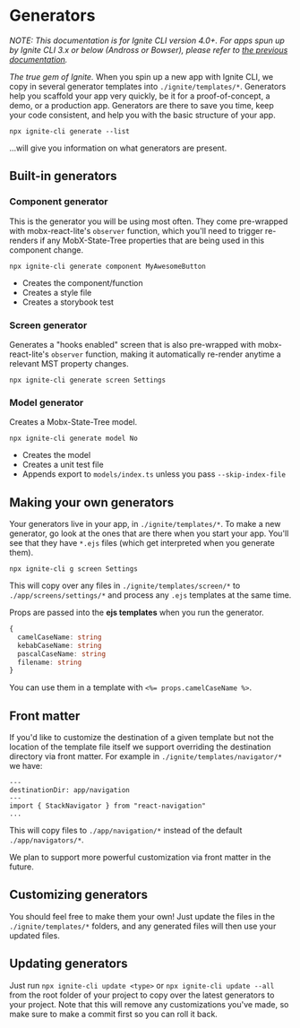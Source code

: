 # Generators

_NOTE: This documentation is for Ignite CLI version 4.0+. For apps spun up by Ignite CLI 3.x or below (Andross or Bowser), please refer to [the previous documentation](https://github.com/infinitered/ignite/tree/2dd42a5957ff18211c9edd7524b6af5f4231baf6/docs)._

_The true gem of Ignite._ When you spin up a new app with Ignite CLI, we copy in several generator templates into `./ignite/templates/*`. Generators help you scaffold your app very quickly, be it for a proof-of-concept, a demo, or a production app. Generators are there to save you time, keep your code consistent, and help you with the basic structure of your app.

```
npx ignite-cli generate --list
```

...will give you information on what generators are present.

## Built-in generators

### Component generator

This is the generator you will be using most often. They come pre-wrapped with mobx-react-lite's `observer` function, which you'll need to trigger re-renders if any MobX-State-Tree properties that are being used in this component change.

```
npx ignite-cli generate component MyAwesomeButton
```

- Creates the component/function
- Creates a style file
- Creates a storybook test

### Screen generator

Generates a "hooks enabled" screen that is also pre-wrapped with mobx-react-lite's `observer` function, making it automatically re-render anytime a relevant MST property changes.

```
npx ignite-cli generate screen Settings
```

### Model generator

Creates a Mobx-State-Tree model.

```
npx ignite-cli generate model No
```

- Creates the model
- Creates a unit test file
- Appends export to `models/index.ts` unless you pass `--skip-index-file`

## Making your own generators

Your generators live in your app, in `./ignite/templates/*`. To make a new generator, go look at the ones that are there when you start your app. You'll see that they have `*.ejs` files (which get interpreted when you generate them).

```
npx ignite-cli g screen Settings
```

This will copy over any files in `./ignite/templates/screen/*` to `./app/screens/settings/*` and process any `.ejs` templates at the same time.

Props are passed into the **ejs templates** when you run the generator.

```ts
{
  camelCaseName: string
  kebabCaseName: string
  pascalCaseName: string
  filename: string
}
```

You can use them in a template with `<%= props.camelCaseName %>`.

## Front matter

If you'd like to customize the destination of a given template but not the location of the template file itself we support overriding the destination directory via front matter. For example in `./ignite/templates/navigator/*` we have:

```
---
destinationDir: app/navigation
---
import { StackNavigator } from "react-navigation"
...
```

This will copy files to `./app/navigation/*` instead of the default `./app/navigators/*`.

We plan to support more powerful customization via front matter in the future.

## Customizing generators

You should feel free to make them your own! Just update the files in the `./ignite/templates/*` folders, and any generated files will then use your updated files.

## Updating generators

Just run `npx ignite-cli update <type>` or `npx ignite-cli update --all` from the root folder of your project to copy over the latest generators to your project. Note that this will remove any customizations you've made, so make sure to make a commit first so you can roll it back.
